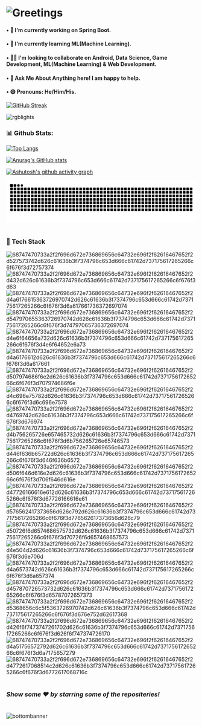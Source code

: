 # ![Greetings](https://user-images.githubusercontent.com/78291316/222813359-7023f917-d906-43b9-85ea-c27de5d44da9.gif)

 #### • 🔭 I'm currently working on Spring Boot.
 #### • 🌱 I'm currently learning ML(Machine Learning).
 #### • 👯‍♂️ I'm looking to collaborate on Android, Data Science, Game Development, ML(Machine Learning) & Web Development.
 #### • 💬 Ask Me About Anything here! I am happy to help.
 #### • 😄 Pronouns: He/Him/His.

[![GitHub Streak](https://streak-stats.demolab.com/?user=anshumanbahekar)](https://git.io/streak-stats)

![rgblights](https://cdn.discordapp.com/attachments/870649335451361320/870944688545366057/Narrow_rgb_loading.gif)


### 📊 Github Stats:

[![Top Langs](https://github-readme-stats.vercel.app/api/top-langs/?username=anshumanbahekar&layout=compact)](https://github.com/anuraghazra/github-readme-stats)

[![Anurag's GitHub stats](https://github-readme-stats.vercel.app/api?username=anshumanbahekar)](https://github.com/anuraghazra/github-readme-stats)

[![Ashutosh's github activity graph](https://github-readme-activity-graph.cyclic.app/graph?username=anshumanbahekar&theme=react-dark)](https://github.com/ashutosh00710/github-readme-activity-graph)

![contributionbar](https://github.com/JayantGoel001/JayantGoel001/blob/master/github-contribution-grid-snake.svg)

#
### 🔨 Tech Stack
![68747470733a2f2f696d672e736869656c64732e696f2f62616467652f2d527573742d626c61636b3f7374796c653d666c61742d737175617265266c6f676f3d72757374](https://user-images.githubusercontent.com/78291316/222792125-df8672a1-a781-4893-92a2-1f5ad8152d2e.svg)
![68747470733a2f2f696d672e736869656c64732e696f2f62616467652f2d432d626c61636b3f7374796c653d666c61742d737175617265266c6f676f3d63](https://user-images.githubusercontent.com/78291316/222792141-0075a9f1-60ef-4759-bff9-4ef684dfe0c6.svg)
![68747470733a2f2f696d672e736869656c64732e696f2f62616467652f2d4a6176615363726970742d626c61636b3f7374796c653d666c61742d737175617265266c6f676f3d6a617661736372697074](https://user-images.githubusercontent.com/78291316/222792146-66e6ee17-84ae-4fac-9487-f2d3667ff1b2.svg)
![68747470733a2f2f696d672e736869656c64732e696f2f62616467652f2d547970655363726970742d626c61636b3f7374796c653d666c61742d737175617265266c6f676f3d74797065736372697074](https://user-images.githubusercontent.com/78291316/222792151-777777bb-a0b4-4a85-b512-7de5b5a946e0.svg)
![68747470733a2f2f696d672e736869656c64732e696f2f62616467652f2d4e6f64656a732d626c61636b3f7374796c653d666c61742d737175617265266c6f676f3d4e6f64652e6a73](https://user-images.githubusercontent.com/78291316/222792243-59f272f7-7533-41be-a986-a48def803f18.svg)
![68747470733a2f2f696d672e736869656c64732e696f2f62616467652f2d4a6176612d626c61636b3f7374796c653d666c61742d737175617265266c6f676f3d6a617661](https://user-images.githubusercontent.com/78291316/222792438-9e594026-3a31-415b-aaf4-f67599d45fae.svg)
![68747470733a2f2f696d672e736869656c64732e696f2f62616467652f2d507974686f6e2d626c61636b3f7374796c653d666c61742d737175617265266c6f676f3d707974686f6e](https://user-images.githubusercontent.com/78291316/222792446-e373745d-0b32-4916-a670-f37e05f0cb8e.svg)
![68747470733a2f2f696d672e736869656c64732e696f2f62616467652f2d4c696e75782d626c61636b3f7374796c653d666c61742d737175617265266c6f676f3d6c696e7578](https://user-images.githubusercontent.com/78291316/222792460-f53233a0-78aa-4876-8c59-87d1b02c3038.svg)
![68747470733a2f2f696d672e736869656c64732e696f2f62616467652f2d4769742d626c61636b3f7374796c653d666c61742d737175617265266c6f676f3d676974](https://user-images.githubusercontent.com/78291316/222792476-b3b00462-f74a-463e-92fb-f478c138f72c.svg)
![68747470733a2f2f696d672e736869656c64732e696f2f62616467652f2d4b756265726e657465732d626c61636b3f7374796c653d666c61742d737175617265266c6f676f3d6b756265726e65746573](https://user-images.githubusercontent.com/78291316/222792548-62ec47aa-cd60-402e-b3ce-35636d47ec4c.svg)
![68747470733a2f2f696d672e736869656c64732e696f2f62616467652f2d446f636b65722d626c61636b3f7374796c653d666c61742d737175617265266c6f676f3d646f636b6572](https://user-images.githubusercontent.com/78291316/222792590-dc82a8f4-ae8b-4368-8929-c1a6f6caf30e.svg)
![68747470733a2f2f696d672e736869656c64732e696f2f62616467652f2d506f646d616e2d626c61636b3f7374796c653d666c61742d737175617265266c6f676f3d706f646d616e](https://user-images.githubusercontent.com/78291316/222792600-4cddb813-a8fb-43bb-be1c-723e5cb0f003.svg)
![68747470733a2f2f696d672e736869656c64732e696f2f62616467652f2d47726166616e612d626c61636b3f7374796c653d666c61742d737175617265266c6f676f3d67726166616e61](https://user-images.githubusercontent.com/78291316/222792613-6d1e640b-9faf-4908-86a1-f89ec9116b36.svg)
![68747470733a2f2f696d672e736869656c64732e696f2f62616467652f2d576562417373656d626c792d626c61636b3f7374796c653d666c61742d737175617265266c6f676f3d776562617373656d626c79](https://user-images.githubusercontent.com/78291316/222792640-717c0a75-33f6-408f-a6d3-cd35361e572f.svg)
![68747470733a2f2f696d672e736869656c64732e696f2f62616467652f2d50726f6d6574686575732d626c61636b3f7374796c653d666c61742d737175617265266c6f676f3d70726f6d657468657573](https://user-images.githubusercontent.com/78291316/222793755-617d387d-d745-4ae1-9f55-5365a0ea2a94.svg)
![68747470733a2f2f696d672e736869656c64732e696f2f62616467652f2d4e504d2d626c61636b3f7374796c653d666c61742d737175617265266c6f676f3d6e706d](https://user-images.githubusercontent.com/78291316/222793781-3759c0be-b9ca-407c-be41-27358ffd190b.svg)
![68747470733a2f2f696d672e736869656c64732e696f2f62616467652f2d4a6573742d626c61636b3f7374796c653d666c61742d737175617265266c6f676f3d6a657374](https://user-images.githubusercontent.com/78291316/222793890-f4590a03-44a5-4425-99b2-1787c6c9f1b0.svg)
![68747470733a2f2f696d672e736869656c64732e696f2f62616467652f2d457870726573732d626c61636b3f7374796c653d666c61742d737175617265266c6f676f3d65787072657373](https://user-images.githubusercontent.com/78291316/222793900-664ca653-e516-488c-b836-44f26dca789e.svg)
![68747470733a2f2f696d672e736869656c64732e696f2f62616467652f2d5368656c6c5f5363726970742d626c61636b3f7374796c653d666c61742d737175617265266c6f676f3d676e752d62617368](https://user-images.githubusercontent.com/78291316/222793917-a12e96f2-2b9f-49c6-9d9d-27cf9fcceaea.svg)
![68747470733a2f2f696d672e736869656c64732e696f2f62616467652f2d426f6f7473747261702d626c61636b3f7374796c653d666c61742d737175617265266c6f676f3d626f6f747374726170](https://user-images.githubusercontent.com/78291316/222793930-4d146fd5-b737-4048-bd7c-4ea79250247d.svg)
![68747470733a2f2f696d672e736869656c64732e696f2f62616467652f2d4a51756572792d626c61636b3f7374796c653d666c61742d737175617265266c6f676f3d6a7175657279](https://user-images.githubusercontent.com/78291316/222793951-b0258f8a-c8da-4d6c-a1ae-76d8b718fc2d.svg)
![68747470733a2f2f696d672e736869656c64732e696f2f62616467652f2d4772617068514c2d626c61636b3f7374796c653d666c61742d737175617265266c6f676f3d6772617068716c](https://user-images.githubusercontent.com/78291316/222793962-7eb2f7f7-fc90-43df-b110-0f128df21461.svg)

#
###
### *Show some ❤️ by starring some of the repositeries!*
#
![bottombanner](https://github.com/JayantGoel001/JayantGoel001/blob/master/WEBP/footer.webp)
